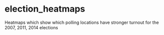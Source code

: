 # election_heatmaps
Heatmaps which show which polling locations have stronger turnout for the 2007, 2011, 2014 elections
